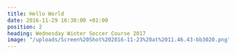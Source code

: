```yaml
---
title: Hello World
date: 2016-11-29 16:30:00 +01:00
position: 2
heading: Wednesday Winter Soccer Course 2017
image: "/uploads/Screen%20Shot%202016-11-23%20at%2011.46.43-bb3020.png"
---
```



